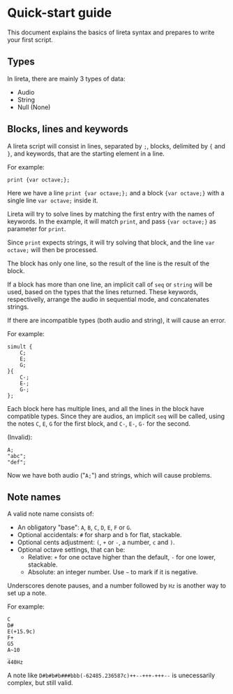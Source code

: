 # Quick-start guide

This document explains the basics of lireta syntax and prepares to write your first script.

## Types

In lireta, there are mainly 3 types of data:

- Audio
- String
- Null (None)

## Blocks, lines and keywords

A lireta script will consist in lines, separated by `;`, blocks, delimited by `{` and `}`, and keywords, that are the starting element in a line.

For example:

```
print {var octave;};
```

Here we have a line `print {var octave;};` and a block `{var octave;}` with a single line `var octave;` inside it.

Lireta will try to solve lines by matching the first entry with the names of keywords. In the example, it will match `print`, and pass `{var octave;}` as parameter for `print`.

Since `print` expects strings, it will try solving that block, and the line `var octave;` will then be processed.

The block has only one line, so the result of the line is the result of the block.

If a block has more than one line, an implicit call of `seq` or `string` will be used, based on the types that the lines returned. These keywords, respectivelly, arrange the audio in sequential mode, and concatenates strings.

If there are incompatible types (both audio and string), it will cause an error.

For example:

```
simult {
	C;
	E;
	G;
}{
	C-;
	E-;
	G-;
};
```

Each block here has multiple lines, and all the lines in the block have compatible types. Since they are audios, an implicit `seq` will be called, using the notes `C`, `E`, `G` for the first block, and `C-`, `E-`, `G-` for the second.

(Invalid):

```
A;
"abc";
"def";
```

Now we have both audio ("`A;`") and strings, which will cause problems.


## Note names

A valid note name consists of:

- An obligatory "base": `A`, `B`, `C`, `D`, `E`, `F` or `G`.
- Optional accidentals: `#` for sharp and `b` for flat, stackable.
- Optional cents adjustment: `(`, `+` or `-`, a number, `c` and `)`.
- Optional octave settings, that can be:
    * Relative: `+` for one octave higher than the default, `-` for one lower, stackable.
    * Absolute: an integer number. Use `~` to mark if it is negative.

Underscores denote pauses, and a number followed by `Hz` is another way to set up a note.

For example:

```
C
D#
E(+15.9c)
F+
G5
A~10
_
440Hz
```

A note like `D#b#b#b###bbb(-62485.236587c)++--+++-+++--` is unecessarily complex, but still valid.
